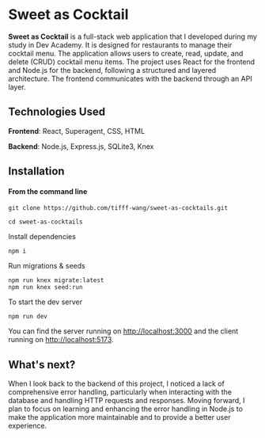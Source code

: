 # Sweet as Cocktail

**Sweet as Cocktail** is a full-stack web application that I developed during my study in Dev Academy. It is designed for restaurants to manage their cocktail menu. The application allows users to create, read, update, and delete (CRUD) cocktail menu items. The project uses React for the frontend and Node.js for the backend, following a structured and layered architecture. The frontend communicates with the backend through an API layer.

## Technologies Used

**Frontend**: React, Superagent, CSS, HTML

**Backend**: Node.js, Express.js, SQLite3, Knex

## Installation

#### **From the command line**

```
git clone https://github.com/tifff-wang/sweet-as-cocktails.git
```

```
cd sweet-as-cocktails
```
Install dependencies 
```
npm i
```

Run migrations & seeds
```
npm run knex migrate:latest
npm run knex seed:run
```

To start the dev server 
```
npm run dev
```

You can find the server running on [http://localhost:3000](http://localhost:3000) and the client running on [http://localhost:5173](http://localhost:5173).

## What's next?

When I look back to the backend of this project, I noticed a lack of comprehensive error handling, particularly when interacting with the database and handling HTTP requests and responses. Moving forward, I plan to focus on learning and enhancing the error handling in Node.js to make the application more maintainable and to provide a better user experience.
